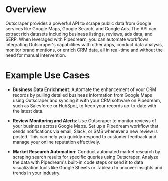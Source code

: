 # Overview

Outscraper provides a powerful API to scrape public data from Google services like Google Maps, Google Search, and Google Ads. The API can extract rich datasets including business listings, reviews, ads data, and SERP. When leveraged with Pipedream, you can automate workflows integrating Outscraper's capabilities with other apps, conduct data analysis, monitor brand mentions, or enrich CRM data, all in real-time and without the need for manual intervention.

# Example Use Cases

- **Business Data Enrichment**: Automate the enhancement of your CRM records by pulling detailed business information from Google Maps using Outscraper and syncing it with your CRM software on Pipedream, such as Salesforce or HubSpot, to keep your records up-to-date with the latest data.

- **Review Monitoring and Alerts**: Use Outscraper to monitor reviews of your business across Google Maps. Set up a Pipedream workflow that sends notifications via email, Slack, or SMS whenever a new review is posted. This can help you quickly respond to customer feedback and manage your online reputation effectively.

- **Market Research Automation**: Conduct automated market research by scraping search results for specific queries using Outscraper. Analyze the data with Pipedream's built-in code steps or send it to data visualization tools like Google Sheets or Tableau to uncover insights and trends in your industry.

